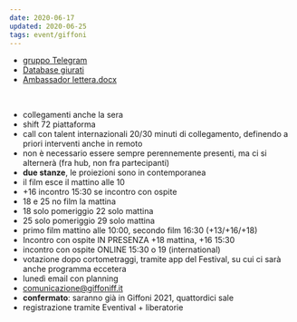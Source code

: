 ```yaml
---
date: 2020-06-17
updated: 2020-06-25
tags: event/giffoni
---
```

- [gruppo Telegram](t.me/giffoniriva)
- [Database giurati](https://cloud.tommi.space/index.php/s/i48fBzRbDbS5J9f)
- [Ambassador lettera.docx](../_resources/c8a8018ebb4f418c911b4e751dcc422e.docx)

<br />

- collegamenti anche la sera
- shift 72 piattaforma
- call con talent internazionali 20/30 minuti di collegamento, definendo a priori interventi anche in remoto
- non è necessario essere sempre perennemente presenti, ma ci si alternerà (fra hub, non fra partecipanti)
- **due stanze**, le proiezioni sono in contemporanea
- il film esce il mattino alle 10
- +16 incontro 15:30 se incontro con ospite
- 18 e 25 no film la mattina
- 18 solo pomeriggio 22 solo mattina
- 25 solo pomeriggio 29 solo mattina
- primo film mattino alle 10:00, secondo film 16:30 (+13/+16/+18)
- Incontro con ospite IN PRESENZA +18 mattina, +16 15:30 
- incontro con ospite ONLINE 15:30 o 19 (international)
- votazione dopo cortometraggi, tramite app del Festival, su cui ci sarà anche programma eccetera
- lunedì email con planning
- comunicazione@giffoniff.it
- **confermato**: saranno già in Giffoni 2021, quattordici sale
- registrazione tramite Eventival + liberatorie